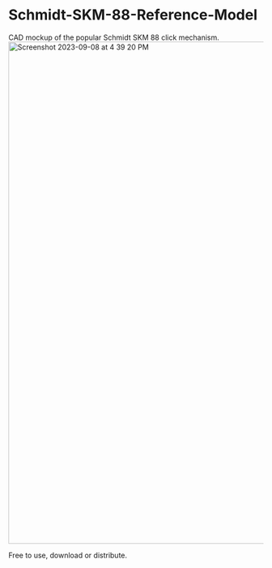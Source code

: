 # Schmidt-SKM-88-Reference-Model
CAD mockup of the popular Schmidt SKM 88 click mechanism.
<img width="990" alt="Screenshot 2023-09-08 at 4 39 20 PM" src="https://github.com/GradyConwell/Schmidt-SKM-88-Reference-Model/assets/68663342/2188a445-a1f9-49dd-8a70-34c2ee37ec91">

Free to use, download or distribute. 
